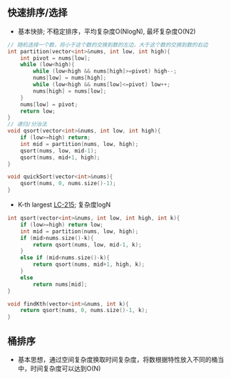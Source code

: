 ## 快速排序/选择
- 基本快排; 不稳定排序，平均复杂度O(NlogN), 最坏复杂度O(N2)
```cpp
// 随机选择一个数，将小于这个数的交换到数的左边，大于这个数的交换到数的右边
int partition(vector<int>&nums, int low, int high){
    int pivot = nums[low];
    while (low<high){
        while (low<high && nums[high]>=pivot) high--;
        nums[low] = nums[high];
        while (low<high && nums[low]<=pivot) low++;
        nums[high] = nums[low];
    }
    nums[low] = pivot;
    return low;
}
// 递归/分治法
void qsort(vector<int>&nums, int low, int high){
    if (low>=high) return;
    int mid = partition(nums, low, high);
    qsort(nums, low, mid-1);
    qsort(nums, mid+1, high);
}

void quickSort(vector<int>&nums){
    qsort(nums, 0, nums.size()-1);
}
```

- K-th largest [LC-215](https://leetcode-cn.com/problems/kth-largest-element-in-an-array/); 复杂度logN
```cpp
int qsort(vector<int>&nums, int low, int high, int k){
    if (low>=high) return low;
    int mid = partition(nums, low, high);
    if (mid>nums.size()-k){
        return qsort(nums, low, mid-1, k);
    }
    else if (mid<nums.size()-k){
        return qsort(nums, mid+1, high, k);
    }
    else
        return nums[mid];
}

void findKth(vector<int>&nums, int k){
    return qsort(nums, 0, nums.size()-1, k);
}
```


## 桶排序
- 基本思想，通过空间复杂度换取时间复杂度，将数根据特性放入不同的桶当中，时间复杂度可以达到O(N)